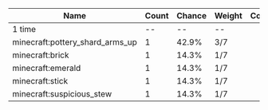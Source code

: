 | Name                            | Count | Chance | Weight | Comment |
| ------------------------------- | ----- | ------ | ------ | ------- |
| 1 time                          |    -- |     -- |     -- |         |
| minecraft:pottery_shard_arms_up |     1 |  42.9% |    3/7 |         |
| minecraft:brick                 |     1 |  14.3% |    1/7 |         |
| minecraft:emerald               |     1 |  14.3% |    1/7 |         |
| minecraft:stick                 |     1 |  14.3% |    1/7 |         |
| minecraft:suspicious_stew       |     1 |  14.3% |    1/7 |         |